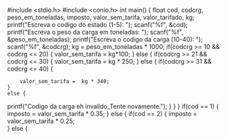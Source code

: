 #include <stdio.h>
#include <conio.h>
int main()
{
   float cod, codcrg, peso_em_toneladas, imposto, valor_sem_tarifa, valor_tarifado, kg;
   printf("Escreva o codigo do estado (1-5): ");
   scanf("%f", &cod);
   printf("Escreva o peso da carga em toneladas: ");
   scanf("%f", &peso_em_toneladas);
   printf("Escreva o codigo da carga (10-40): ");
   scanf("%f", &codcrg);
   kg = peso_em_toneladas * 1000;
   if(codcrg >= 10 && codcrg <= 20) {
   	valor_sem_tarifa = kg*100;
   }
   else 
   {
   	if(codcrg >= 21 && codcrg <= 30) {
   		valor_sem_tarifa = kg * 250;
	   }
	else
	{
		if(codcrg >= 31 && codcrg <= 40) {
	
		valor_sem_tarifa =  kg * 340;
	}
	else {
   printf("Codigo da carga eh invalido_Tente novamente.");
    }
  }
}
if(cod == 1) {
imposto = valor_sem_tarifa * 0.35;
}
else {
	if(cod == 2)
{
	imposto = valor_sem_tarifa * 0.25;	
	}
else {
